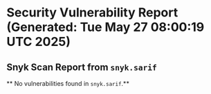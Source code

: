 # Security Vulnerability Report (Generated: Tue May 27 08:00:19 UTC 2025)


## Snyk Scan Report from `snyk.sarif`
** No vulnerabilities found in `snyk.sarif`.**
